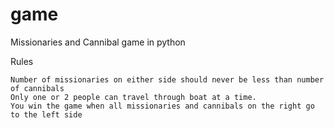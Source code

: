 # game
Missionaries and Cannibal game in python

Rules

    Number of missionaries on either side should never be less than number of cannibals
    Only one or 2 people can travel through boat at a time.
    You win the game when all missionaries and cannibals on the right go to the left side

